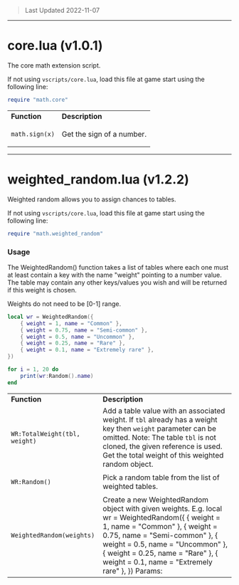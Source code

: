 > Last Updated 2022-11-07

---

# core.lua (v1.0.1)

The core math extension script. 

If not using `vscripts/core.lua`, load this file at game start using the following line: 



```lua
require "math.core"
```


<table><tr><td><b>Function</b></td><td><b>Description</b></td></tr><tr><td>

`math.sign(x)`</td><td> Get the sign of a number. </td></tr></table>



---

# weighted_random.lua (v1.2.2)

Weighted random allows you to assign chances to tables. 

If not using `vscripts/core.lua`, load this file at game start using the following line: 



```lua
require "math.weighted_random"
```


### Usage 


The WeightedRandom() function takes a list of tables where each one must at least contain a key with the name "weight" pointing to a number value. The table may contain any other keys/values you wish and will be returned if this weight is chosen. 

Weights do not need to be [0-1] range. 



```lua
local wr = WeightedRandom({
    { weight = 1, name = "Common" },
    { weight = 0.75, name = "Semi-common" },
    { weight = 0.5, name = "Uncommon" },
    { weight = 0.25, name = "Rare" },
    { weight = 0.1, name = "Extremely rare" },
})

for i = 1, 20 do
    print(wr:Random().name)
end
```


<table><tr><td><b>Function</b></td><td><b>Description</b></td></tr><tr><td>

`WR:TotalWeight(tbl, weight)`</td><td> Add a table value with an associated weight. If `tbl` already has a weight key then `weight` parameter can be omitted.  Note: The table `tbl` is not cloned, the given reference is used.   Get the total weight of this weighted random object. </td></tr><tr><td>

`WR:Random()`</td><td> Pick a random table from the list of weighted tables. </td></tr><tr><td>

`WeightedRandom(weights)`</td><td> Create a new WeightedRandom object with given weights.  E.g.      local wr = WeightedRandom({         { weight = 1, name = "Common" },         { weight = 0.75, name = "Semi-common" },         { weight = 0.5, name = "Uncommon" },         { weight = 0.25, name = "Rare" },         { weight = 0.1, name = "Extremely rare" },     })  Params: </td></tr></table>



